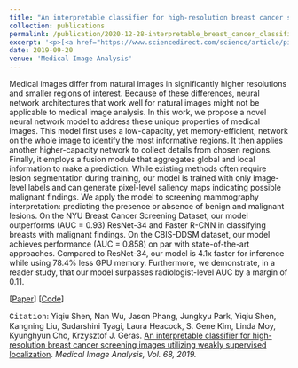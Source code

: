 ```yaml
---
title: "An interpretable classifier for high-resolution breast cancer screening images utilizing weakly supervised localization"
collection: publications
permalink: /publication/2020-12-28-interpretable_breast_cancer_classifier
excerpt: '<p>[<a href="https://www.sciencedirect.com/science/article/pii/S1361841520302723" style="color:#51ADC8;">Paper</a>] [<a href="https://github.com/nyukat/GMIC" style="color:#51ADC8;">Code</a>] - <a href="/publication/2020-12-28-interpretable_breast_cancer_classifier" style="color:#51ADC8;">Abstract</a><br /><span style="font-family:Courier New">Citation</span>: Yiqiu Shen, Nan Wu, Jason Phang, Jungkyu Park, Yiqiu Shen, Kangning Liu, Sudarshini Tyagi, Laura Heacock, S. Gene Kim, Linda Moy, Kyunghyun Cho, Krzysztof J. Geras. <u>An interpretable classifier for high-resolution breast cancer screening images utilizing weakly supervised localization</u>. <i>Medical Image Analysis, Vol. 68, 2021</i></p>'
date: 2019-09-20
venue: 'Medical Image Analysis'
---
```


Medical images differ from natural images in significantly higher resolutions and smaller regions of interest. Because of these differences, neural network architectures that work well for natural images might not be applicable to medical image analysis. In this work, we propose a novel neural network model to address these unique properties of medical images. This model first uses a low-capacity, yet memory-efficient, network on the whole image to identify the most informative regions. It then applies another higher-capacity network to collect details from chosen regions. Finally, it employs a fusion module that aggregates global and local information to make a prediction. While existing methods often require lesion segmentation during training, our model is trained with only image-level labels and can generate pixel-level saliency maps indicating possible malignant findings. We apply the model to screening mammography interpretation: predicting the presence or absence of benign and malignant lesions. On the NYU Breast Cancer Screening Dataset, our model outperforms (AUC = 0.93) ResNet-34 and Faster R-CNN in classifying breasts with malignant findings. On the CBIS-DDSM dataset, our model achieves performance (AUC = 0.858) on par with state-of-the-art approaches. Compared to ResNet-34, our model is 4.1x faster for inference while using 78.4% less GPU memory. Furthermore, we demonstrate, in a reader study, that our model surpasses radiologist-level AUC by a margin of 0.11.

[<a href="https://www.sciencedirect.com/science/article/pii/S1361841520302723">Paper</a>]
[<a href="https://github.com/nyukat/GMIC">Code</a>]

<span style="font-family:Courier New">Citation</span>: Yiqiu Shen, Nan Wu, Jason Phang, Jungkyu Park, Yiqiu Shen, Kangning Liu, Sudarshini Tyagi, Laura Heacock, S. Gene Kim, Linda Moy, Kyunghyun Cho, Krzysztof J. Geras. <u>An interpretable classifier for high-resolution breast cancer screening images utilizing weakly supervised localization</u>. <i>Medical Image Analysis, Vol. 68, 2019.</i> 
